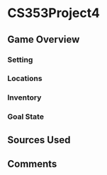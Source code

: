 # CS353Project4


## Game Overview

### Setting

### Locations

### Inventory

### Goal State

## Sources Used

## Comments
